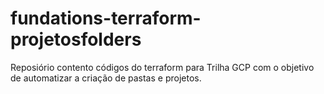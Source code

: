 # fundations-terraform-projetosfolders
Reposiório contento códigos do terraform para Trilha GCP com o objetivo de automatizar a criação de pastas e projetos.
